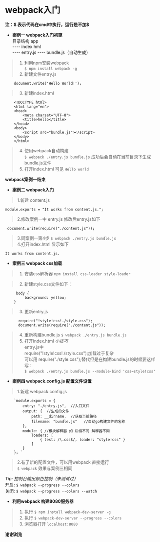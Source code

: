 # webpack入门
**注：$ 表示代码在cmd中执行，运行是不加$**   
  * **案例一  webpack入门初窥**  
  目录结构  app  
 ---- index.hml    
 ---- entry.js
 ---- bundle.js（自动生成）

>1.  利用npm安装webpack    
  		`$ npm install webpack -g`  
>2.  新建文件entry.js  
>
		document.write('Hello World!');		
  
>3.  新建index.html  
>		
		<!DOCTYPE html>
		<html lang="en">
		<head>
			<meta charset="UTF-8">
			<title>hello</title>
		</head>
		<body>
			<script src="bundle.js"></script>
		</body>
		</html>
>4.  使用webpack自动构建  
      `$ webpack ./entry.js bundle.js`
成功后会自动在当前目录下生成bundle.js文件
>5.  打开index.html 可见 `Hello world`

  **webpack案例一结束**

* **案例二 webpack入门**
>1.新建 content.js  
>
	module.exports = "It works from content.js.";

>2.修改案例一中 entry.js 修改后entry.js如下
>
	 document.write(require("./content.js"));

>3.同案例一第4步 
	`$ webpack ./entry.js bundle.js`  
>4.打开index.html 显示如下
>	
	It works from content.js.

* **案例三 webpack css加载**
>1. 安装css解析器   `npm install css-loader style-loader`
 
>2. 新建style.css文件如下：  
>
		 body {
	   		 background: yellow;
		}

>3. 更新entry.js
> 
		  require("!style!css!./style.css");
		  document.write(require("./content.js"));

>4. 重新构建bundle.js `$ webpack ./entry.js bundle.js`  
>5. 打开index.html
*小技巧*  
entry.js中    
require("!style!css!./style.css");加载过于复杂  
可以用 require("./style.css");替代但是在构建bundle.js的时候要这样写：    
`$ webpack ./entry.js bundle.js --module-bind 'css=style!css'`     

* **案例四 webpack.config.js 配置文件设置**   
>1.新建 webpack.config.js  
>
		`module.exports = {  
		    entry: "./entry.js",  //入口文件  
		    output: {  //生成的文件  
		        path: __dirname,  //获取当前路径  
		        filename: "bundle.js"   //自动go构建文件的名称  
		    },  
		    module: { //模块解释器 如 后缀不同 解释器不同  
		        loaders: [  
		            { test: /\.css$/, loader: "style!css" }  
		        ]  
		    }  
		}; `

>2.有了新的配置文件，可以用webpack 直接运行  
 `$ webpack`
效果与案例三相同	 


<i>Tip: 控制台输出颜色控制（未测试过）  </i>  
 开启:  `$ webpack --progress --colors`    
关闭: `$ webpack --progress --colors --watch`  

* **利用webpack 构建8080服务器**    
>1. 执行 `$ npm install webpack-dev-server -g`  
>2. 执行 `$ webpack-dev-server --progress --colors`  
>3. 浏览器打开 `localhost:8080`  


   
**谢谢浏览**
